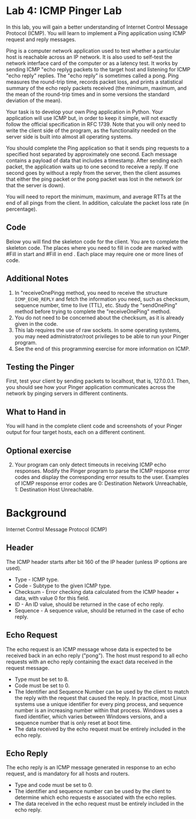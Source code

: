 # Lab 4: ICMP Pinger Lab

In this lab, you will gain a better understanding of Internet Control Message Protocol (ICMP).
You will learn to implement a Ping application using ICMP request and reply messages.

Ping is a computer network application used to test whether a particular host is reachable across an IP network.
It is also used to self-test the network interface card of the computer or as a latency test.
It works by sending ICMP "echo replyg packets to the target host and listening for ICMP "echo reply" replies.
The "echo reply" is sometimes called a pong.
Ping measures the round-trip time, records packet loss, and prints a statistical summary of the echo reply packets received (the minimum, maximum, and the mean of the round-trip times and in some versions the standard deviation of the mean).

Your task is to develop your own Ping application in Python.
Your application will use ICMP but, in order to keep it simple, will not exactly follow the official specification in RFC 1739.
Note that you will only need to write the client side of the program, as the functionality needed on the server side is built into almost all operating systems.

You should complete the Ping application so that it sends ping requests to a specified host separated by approximately one second. Each message contains a payload of data that includes a timestamp.
After sending each packet, the application waits up to one second to receive a reply.
If one second goes by without a reply from the server, then the client assumes that either the ping packet or the pong packet was lost in the network (or that the server is down).

You will need to report the minimum, maximum, and average RTTs at the end of all pings from the client.
In addition, calculate the packet loss rate (in percentage).

## Code
Below you will find the skeleton code for the client. You are to complete the skeleton code. The places where you need to fill in code are marked with #Fill in start and #Fill in end . Each place may require one or more lines of code.

## Additional Notes
1. In "receiveOnePingg method, you need to receive the structure `ICMP_ECHO_REPLY` and fetch the information you need, such as checksum, sequence number, time to live (TTL), etc. Study the "sendOnePing" method before trying to complete the "receiveOnePing" method.
2. You do not need to be concerned about the checksum, as it is already given in the code.
3. This lab requires the use of raw sockets. In some operating systems, you may need administrator/root privileges to be able to run your Pinger program.
4. See the end of this programming exercise for more information on ICMP.  

## Testing the Pinger
First, test your client by sending packets to localhost, that is, 127.0.0.1. 
Then, you should see how your Pinger application communicates across the network by pinging servers in different continents.

## What to Hand in
You will hand in the complete client code and screenshots of your Pinger output for four target hosts, each on a different continent.

## Optional exercise
2. Your program can only detect timeouts in receiving ICMP echo responses.
Modify the Pinger program to parse the ICMP response error codes and display the corresponding error results to the user.
Examples of ICMP response error codes are 
0: Destination Network Unreachable, 
1: Destination Host Unreachable.

# Background
Internet Control Message Protocol (ICMP)

## Header
The ICMP header starts after bit 160 of the IP header (unless IP options are used).
* Type - ICMP type.
* Code - Subtype to the given ICMP type.
* Checksum - Error checking data calculated from the ICMP header + data, with value 0 for this field.
* ID - An ID value, should be returned in the case of echo reply.
* Sequence - A sequence value, should be returned in the case of echo reply.

## Echo Request
The echo request is an ICMP message whose data is expected to be received back in an echo reply ("pong").
The host must respond to all echo requests with an echo reply containing the exact data received in the request message.
* Type must be set to 8.
* Code must be set to 0.
* The Identifier and Sequence Number can be used by the client to match the reply with the request that caused the reply.
In practice, most Linux systems use a unique identifier for every ping process, and sequence number is an increasing number within that process.
Windows uses a fixed identifier, which varies between Windows versions, and a sequence number that is only reset at boot time.
* The data received by the echo request must be entirely included in the echo reply.

## Echo Reply
The echo reply is an ICMP message generated in response to an echo request, and is mandatory for all hosts and routers.
* Type and code must be set to 0.
* The identifier and sequence number can be used by the client to determine which echo requests e associated with the echo replies.
* The data received in the echo request must be entirely included in the echo reply.
